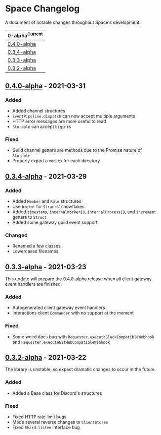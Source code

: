 # Space Changelog

A document of notable changes throughout Space's development.

| **0-alpha**<sup>Current</sup>          |
| -------------------------------------- |
| [0.4.0-alpha](#034-alpha---2021-03-31) |
| [0.3.4-alpha](#034-alpha---2021-03-29) |
| [0.3.3-alpha](#033-alpha---2021-03-23) |
| [0.3.2-alpha](#032-alpha---2021-03-22) |

## [0.4.0-alpha](https://github.com/Apacheli/Space/compare/b19f218...84fb6d4) - 2021-03-31

### Added

- Added channel structures
- `EventPipeline.dispatch` can now accept multiple arguments
- HTTP error messages are more useful to read
- `Storable` can accept `bigint`s

### Fixed

- Guild channel getters are methods due to the Promise nature of `Storable`
- Properly export a `mod.ts` for each directory

## [0.3.4-alpha](https://github.com/Apacheli/Space/compare/183d3aa...0633844) - 2021-03-29

### Added

- Added `Member` and `Role` structures
- Use `bigint` for `Struct`s' snowflakes
- Added `timestamp`, `internalWorkerID`, `internalProcessID`, and `increment`
  getters to `Struct`
- Added some gateway guild event support

### Changed

- Renamed a few classes
- Lowercased filenames

## [0.3.3-alpha](https://github.com/Apacheli/Space/compare/cdf0a49...16c7e1c) - 2021-03-23

This update will prepare the 0.4.0-alpha release when all client gateway event
handlers are finished.

### Added

- Autogenerated client gateway event handlers
- Interactions client `Commander` with no support at the moment

### Fixed

- Some weird docs bug with `Requester.executeSlackCompatibleWebhook` and
  `Requester.executeGitHubCompatibleWebhook`

## [0.3.2-alpha](https://github.com/Apacheli/Space/compare/5d8fc8d...17af9c8) - 2021-03-22

The library is unstable, so expect dramatic changes to occur in the future.

### Added

- Added a Base class for Discord's structures

### Fixed

- Fixed HTTP rate limit bugs
- Made several reverse changes to `ClientStores`
- Fixed `Shard.listen` interface bug
